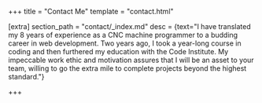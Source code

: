 +++
title = "Contact Me"
template = "contact.html"

[extra]
section_path = "contact/_index.md"
desc = {text="I have translated my 8 years of experience as a CNC machine programmer to a budding career in web development. Two years ago, I took a year-long course in coding and then furthered my education with the Code Institute. My impeccable work ethic and motivation assures that I will be an asset to your team, willing to go the extra mile to complete projects beyond the highest standard."}

+++